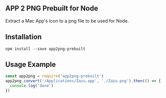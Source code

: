 ## APP 2 PNG Prebuilt for Node

Extract a Mac App's icon to a png file to be used for Node.

## Installation

~~~
npm install --save app2png-prebuilt
~~~

## Usage Example

~~~ javascript
const app2png = require('app2png-prebuilt')
app2png.convert('/Applications/Zazu.app', './Zazu.png').then(() => {
  console.log('done')
})
~~~
